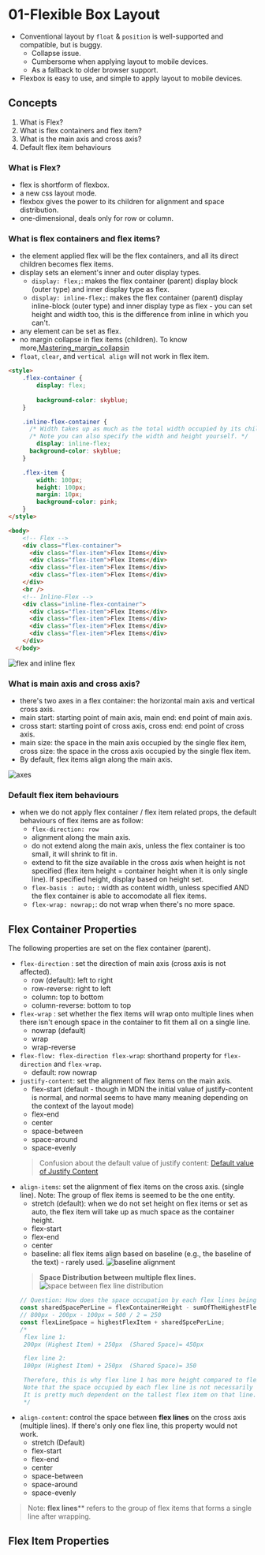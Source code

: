 # 01-Flexible Box Layout

- Conventional layout by `float` & `position` is well-supported and compatible, but is buggy.
  - Collapse issue.
  - Cumbersome when applying layout to mobile devices.
  - As a fallback to older browser support.
- Flexbox is easy to use, and simple to apply layout to mobile devices.

## Concepts

1. What is Flex?
2. What is flex containers and flex item?
3. What is the main axis and cross axis?
4. Default flex item behaviours

### What is Flex?

- flex is shortform of flexbox.
- a new css layout mode.
- flexbox gives the power to its children for alignment and space distribution.
- one-dimensional, deals only for row or column.

### What is flex containers and flex items?

- the element applied flex will be the flex containers, and all its direct children becomes flex items.
- display sets an element's inner and outer display types.
  - `display: flex;`: makes the flex container (parent) display block (outer type) and inner display type as flex.
  -  `display: inline-flex;`: makes the flex container (parent) display inline-block (outer type) and inner display type as flex - you can set height and width too, this is the difference from inline in which you can't.
-  any element can be set as flex.
-  no margin collapse in flex items (children). To know more,[Mastering_margin_collapsin](https://developer.mozilla.org/en-US/docs/Web/CSS/CSS_box_model/Mastering_margin_collapsing)
- `float`, `clear`, and `vertical align` will not work in flex item.


```html
<style>
    .flex-container {
        display: flex;
        
        background-color: skyblue;
    }

    .inline-flex-container {
      /* Width takes up as much as the total width occupied by its children. */
      /* Note you can also specify the width and height yourself. */
        display: inline-flex; 
      background-color: skyblue;
    }

    .flex-item {
        width: 100px;
        height: 100px;
        margin: 10px;
        background-color: pink;
    }
</style>

<body>
    <!-- Flex -->
    <div class="flex-container">
      <div class="flex-item">Flex Items</div>
      <div class="flex-item">Flex Items</div>
      <div class="flex-item">Flex Items</div>
      <div class="flex-item">Flex Items</div>
    </div>
    <br />
    <!-- Inline-Flex -->
    <div class="inline-flex-container">
      <div class="flex-item">Flex Items</div>
      <div class="flex-item">Flex Items</div>
      <div class="flex-item">Flex Items</div>
      <div class="flex-item">Flex Items</div>
    </div>
  </body>
```

![flex and inline flex](flex.png)

### What is main axis and cross axis?

- there's two axes in a flex container: the horizontal main axis and vertical cross axis.
- main start: starting point of main axis, main end: end point of main axis.
- cross start: starting point of cross axis, cross end: end point of cross axis.
- main size: the space in the main axis occupied by the single flex item, cross size: the space in the cross axis occupied by the single flex item.
- By default, flex items align along the main axis.

![axes](axes.png)

### Default flex item behaviours

- when we do not apply flex container / flex item related props, the default behaviours of flex items are as follow:
  - `flex-direction: row`
  - alignment along the main axis.
  - do not extend along the main axis, unless the flex container is too small, it will shrink to fit in.
  - extend to fit the size available in the cross axis when height is not specified (flex item height = container height when it is only single line). If specified height, display based on height set.
  - `flex-basis : auto;` : width as content width, unless specified AND the flex container is able to accomodate all flex items.
  - `flex-wrap: nowrap;`: do not wrap when there's no more space.

## Flex Container Properties

The following properties are set on the flex container (parent).

- `flex-direction` : set the direction of main axis (cross axis is not affected).
  - row (default): left to right
  - row-reverse: right to left
  - column: top to bottom
  - column-reverse: bottom to top
- `flex-wrap` : set whether the flex items will wrap onto multiple lines when there isn't enough space in the container to fit them all on a single line.
  - nowrap (default)
  - wrap
  - wrap-reverse
- `flex-flow: flex-direction flex-wrap`: shorthand property for `flex-direction` and `flex-wrap`.
  - default: row nowrap
- `justify-content`: set the alignment of flex items on the main axis. 
  - flex-start (default - though in MDN the initial value of justify-content is normal, and normal seems to have many meaning depending on the context of the layout mode)
  - flex-end
  - center
  - space-between
  - space-around
  - space-evenly
  > Confusion about the default value of justify content: [Default value of Justify Content](https://stackoverflow.com/questions/57720598/what-is-the-default-value-of-justify-content)
- `align-items`: set the alignment of flex items on the cross axis. (single line).  Note: The group of flex items is seemed to be the one entity.
  - stretch (default): when we do not set height on flex items or set as auto, the flex item will take up as much space as the container height.
  - flex-start
  - flex-end
  - center
  - baseline: all flex items align based on baseline (e.g., the baseline of the text) - rarely used.
  ![baseline alignment](baseline.png)
  > **Space Distribution between multiple flex lines.**
  ![space between flex line distribution](flexline.png)
  ```js
  // Question: How does the space occupation by each flex lines being calculated / distributed?
  const sharedSpacePerLine = flexContainerHeight - sumOfTheHighestFlexItemOfEachFlexLine / numberOfFlexLines;
  // 800px - 200px - 100px = 500 / 2 = 250 
  const flexLineSpace = highestFlexItem + sharedSpcePerLine;
  /*
   flex line 1: 
   200px (Highest Item) + 250px  (Shared Space)= 450px
  
   flex line 2: 
   100px (Highest Item) + 250px  (Shared Space)= 350 

   Therefore, this is why flex line 1 has more height compared to flex line 2.
   Note that the space occupied by each flex line is not necessarily equal. Though the shared space is evenly distributed.
   It is pretty much dependent on the tallest flex item on that line.
   */
  ```
- `align-content`: control the space between **flex lines** on the cross axis (multiple lines). If there's only one flex line, this property would not work.
  - stretch (Default)
  - flex-start
  - flex-end
  - center
  - space-between
  - space-around
  - space-evenly

> Note: **flex lines**** refers to the group of flex items that forms a single line after wrapping.


## Flex Item Properties

## 